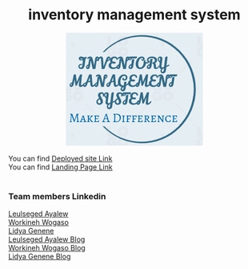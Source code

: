 
  <h1 align=center>inventory management system</h1>
  <div style="text-align:center"><img src="/asset/image/logo.png" alt="Inventory Management System Logo"/></div>
  
  You can find <a href='http://web-01.leulnow.tech'>Deployed site Link</a>
  <br>
    You can find <a href='https://workinehwogaso.wixsite.com/inventory-management'>Landing Page Link</a>
  <br>  <br>
    <h3 align=left>Team members Linkedin</h3>
  <a href='https://www.linkedin.com/in/leulseged-ayalew-352a461a0'>Leulseged Ayalew </a> <br>
  <a href='https://www.linkedin.com/in/workineh-wogaso-57b9a3163/'>Workineh Wogaso </a> 
   <br>
   <a href='https://www.linkedin.com/in/lidya-genene-249168205/'>Lidya Genene </a> 
   <br>
   <a href='https://medium.com/@leulbekele191/inventory-management-system-9e956b74ebbd'>Leulseged Ayalew Blog</a> <br>
   <a href='https://medium.com/@workinehw94/inventory-management-system-927a2e04355f'>Workineh Wogaso Blog</a> <br>
   <a href='https://medium.com/@lidyagenene/hello-friends-i-have-been-taking-an-online-software-engineering-course-at-alx-for-the-past-9-2aff6c5d5aa2'>Lidya Genene Blog</a>
  
